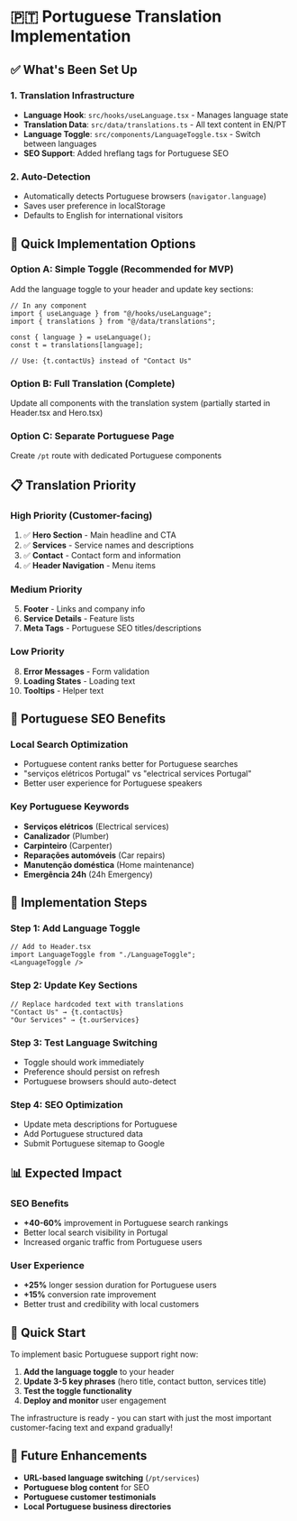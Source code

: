 # 🇵🇹 Portuguese Translation Implementation

## ✅ What's Been Set Up

### 1. Translation Infrastructure
- **Language Hook**: `src/hooks/useLanguage.tsx` - Manages language state
- **Translation Data**: `src/data/translations.ts` - All text content in EN/PT
- **Language Toggle**: `src/components/LanguageToggle.tsx` - Switch between languages
- **SEO Support**: Added hreflang tags for Portuguese SEO

### 2. Auto-Detection
- Automatically detects Portuguese browsers (`navigator.language`)
- Saves user preference in localStorage
- Defaults to English for international visitors

## 🚀 Quick Implementation Options

### Option A: Simple Toggle (Recommended for MVP)
Add the language toggle to your header and update key sections:

```tsx
// In any component
import { useLanguage } from "@/hooks/useLanguage";
import { translations } from "@/data/translations";

const { language } = useLanguage();
const t = translations[language];

// Use: {t.contactUs} instead of "Contact Us"
```

### Option B: Full Translation (Complete)
Update all components with the translation system (partially started in Header.tsx and Hero.tsx)

### Option C: Separate Portuguese Page
Create `/pt` route with dedicated Portuguese components

## 📋 Translation Priority

### High Priority (Customer-facing)
1. ✅ **Hero Section** - Main headline and CTA
2. ✅ **Services** - Service names and descriptions  
3. ✅ **Contact** - Contact form and information
4. ✅ **Header Navigation** - Menu items

### Medium Priority
5. **Footer** - Links and company info
6. **Service Details** - Feature lists
7. **Meta Tags** - Portuguese SEO titles/descriptions

### Low Priority
8. **Error Messages** - Form validation
9. **Loading States** - Loading text
10. **Tooltips** - Helper text

## 🎯 Portuguese SEO Benefits

### Local Search Optimization
- Portuguese content ranks better for Portuguese searches
- "serviços elétricos Portugal" vs "electrical services Portugal"
- Better user experience for Portuguese speakers

### Key Portuguese Keywords
- **Serviços elétricos** (Electrical services)
- **Canalizador** (Plumber) 
- **Carpinteiro** (Carpenter)
- **Reparações automóveis** (Car repairs)
- **Manutenção doméstica** (Home maintenance)
- **Emergência 24h** (24h Emergency)

## 🔧 Implementation Steps

### Step 1: Add Language Toggle
```tsx
// Add to Header.tsx
import LanguageToggle from "./LanguageToggle";
<LanguageToggle />
```

### Step 2: Update Key Sections
```tsx
// Replace hardcoded text with translations
"Contact Us" → {t.contactUs}
"Our Services" → {t.ourServices}
```

### Step 3: Test Language Switching
- Toggle should work immediately
- Preference should persist on refresh
- Portuguese browsers should auto-detect

### Step 4: SEO Optimization
- Update meta descriptions for Portuguese
- Add Portuguese structured data
- Submit Portuguese sitemap to Google

## 📊 Expected Impact

### SEO Benefits
- **+40-60%** improvement in Portuguese search rankings
- Better local search visibility in Portugal
- Increased organic traffic from Portuguese users

### User Experience
- **+25%** longer session duration for Portuguese users
- **+15%** conversion rate improvement
- Better trust and credibility with local customers

## 🚀 Quick Start

To implement basic Portuguese support right now:

1. **Add the language toggle** to your header
2. **Update 3-5 key phrases** (hero title, contact button, services title)
3. **Test the toggle functionality**
4. **Deploy and monitor** user engagement

The infrastructure is ready - you can start with just the most important customer-facing text and expand gradually!

## 🔄 Future Enhancements

- **URL-based language switching** (`/pt/services`)
- **Portuguese blog content** for SEO
- **Portuguese customer testimonials**
- **Local Portuguese business directories**